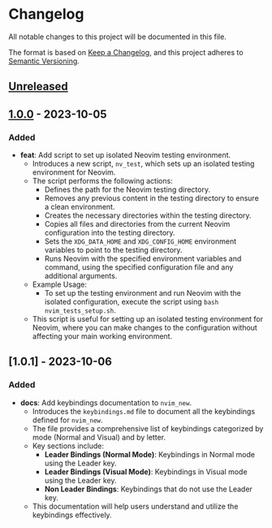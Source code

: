 # Changelog

All notable changes to this project will be documented in this file.

The format is based on [Keep a Changelog](https://keepachangelog.com/en/1.0.0/),
and this project adheres to [Semantic Versioning](https://semver.org/spec/v2.0.0.html).

## [Unreleased]

## [1.0.0] - 2023-10-05
### Added
- **feat**: Add script to set up isolated Neovim testing environment.
  - Introduces a new script, `nv_test`, which sets up an isolated testing environment for Neovim.
  - The script performs the following actions:
    - Defines the path for the Neovim testing directory.
    - Removes any previous content in the testing directory to ensure a clean environment.
    - Creates the necessary directories within the testing directory.
    - Copies all files and directories from the current Neovim configuration into the testing directory.
    - Sets the `XDG_DATA_HOME` and `XDG_CONFIG_HOME` environment variables to point to the testing directory.
    - Runs Neovim with the specified environment variables and command, using the specified configuration file and any additional arguments.
  - Example Usage:
    - To set up the testing environment and run Neovim with the isolated configuration, execute the script using `bash nvim_tests_setup.sh`.
  - This script is useful for setting up an isolated testing environment for Neovim, where you can make changes to the configuration without affecting your main working environment.

## [1.0.1] - 2023-10-06
### Added
- **docs**: Add keybindings documentation to `nvim_new`.
  - Introduces the `keybindings.md` file to document all the keybindings defined for `nvim_new`.
  - The file provides a comprehensive list of keybindings categorized by mode (Normal and Visual) and by letter.
  - Key sections include:
    - **Leader Bindings (Normal Mode)**: Keybindings in Normal mode using the Leader key.
    - **Leader Bindings (Visual Mode)**: Keybindings in Visual mode using the Leader key.
    - **Non Leader Bindings**: Keybindings that do not use the Leader key.
  - This documentation will help users understand and utilize the keybindings effectively.


[Unreleased]: https://github.com/Elixir-Software-Developer/nvim_new/compare/v1.0.0...HEAD
[1.0.0]: https://github.com/Elixir-Software-Developer/nvim_new/releases/tag/v1.0.0

